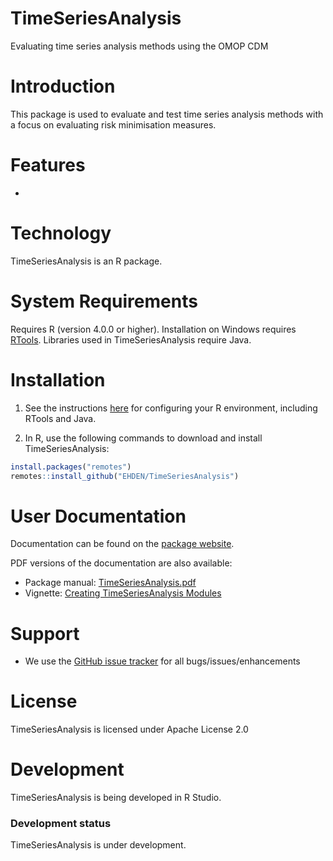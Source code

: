 TimeSeriesAnalysis
=========

Evaluating time series analysis methods using the OMOP CDM


Introduction
============
This package is used to evaluate and test time series analysis methods with a focus on evaluating risk minimisation measures.

Features
========
- 

Technology
============
TimeSeriesAnalysis is an R package.

System Requirements
============
Requires R (version 4.0.0 or higher). Installation on Windows requires [RTools](https://cran.r-project.org/bin/windows/Rtools/). Libraries used in TimeSeriesAnalysis require Java.

Installation
=============
1. See the instructions [here](https://ohdsi.github.io/Hades/rSetup.html) for configuring your R environment, including RTools and Java.

2. In R, use the following commands to download and install TimeSeriesAnalysis:

  ```r
  install.packages("remotes")
  remotes::install_github("EHDEN/TimeSeriesAnalysis")
  ```
  

User Documentation
==================
Documentation can be found on the [package website](https://ehden.github.io/TimeSeriesAnalysis).

PDF versions of the documentation are also available:
* Package manual: [TimeSeriesAnalysis.pdf](https://raw.githubusercontent.com/EHDEN/TimeSeriesAnalysis/main/extras/TimeSeriesAnalysis.pdf)
* Vignette: [Creating TimeSeriesAnalysis Modules](https://github.com/EHDEN/TimeSeriesAnalysis/raw/main/inst/doc/CreatingModules.pdf)

Support
=======
* We use the <a href="https://github.com/EHDEN/TimeSeriesAnalysis/issues">GitHub issue tracker</a> for all bugs/issues/enhancements


License
=======
TimeSeriesAnalysis is licensed under Apache License 2.0

Development
===========
TimeSeriesAnalysis is being developed in R Studio.

### Development status

TimeSeriesAnalysis is under development.
